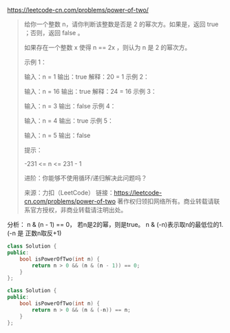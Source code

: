 https://leetcode-cn.com/problems/power-of-two/

> 给你一个整数 n，请你判断该整数是否是 2 的幂次方。如果是，返回 true ；否则，返回 false 。
>
> 如果存在一个整数 x 使得 n == 2x ，则认为 n 是 2 的幂次方。
>
>  
>
> 示例 1：
>
> 输入：n = 1
> 输出：true
> 解释：20 = 1
> 示例 2：
>
> 输入：n = 16
> 输出：true
> 解释：24 = 16
> 示例 3：
>
> 输入：n = 3
> 输出：false
> 示例 4：
>
> 输入：n = 4
> 输出：true
> 示例 5：
>
> 输入：n = 5
> 输出：false
>
>
> 提示：
>
> -231 <= n <= 231 - 1
>
>
> 进阶：你能够不使用循环/递归解决此问题吗？
>
> 来源：力扣（LeetCode）
> 链接：https://leetcode-cn.com/problems/power-of-two
> 著作权归领扣网络所有。商业转载请联系官方授权，非商业转载请注明出处。

分析： n & (n - 1) == 0， 若n是2的幂，则是true。 n & (-n)表示取n的最低位的1.(-n 是 正数n取反+1)

```cpp
class Solution {
public:
    bool isPowerOfTwo(int n) {
        return n > 0 && (n & (n - 1)) == 0;
    }
};

class Solution {
public:
    bool isPowerOfTwo(int n) {
        return n > 0 && (n & (-n)) == n;
    }
};
```

